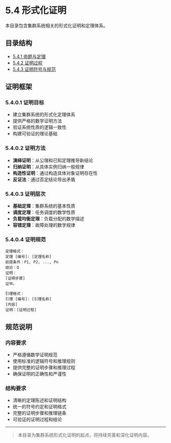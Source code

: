 # 5.4 形式化证明

本目录包含集群系统相关的形式化证明和定理体系。

## 目录结构

- [5.4.1 命题与定理](5.4.1%20命题与定理.md)
- [5.4.2 证明过程](5.4.2%20证明过程.md)
- [5.4.3 证明符号与规范](5.4.3%20证明符号与规范.md)

## 证明框架

### 5.4.0.1 证明目标

- 建立集群系统的形式化定理体系
- 提供严格的数学证明方法
- 验证系统性质的逻辑一致性
- 构建可验证的理论基础

### 5.4.0.2 证明方法

- **演绎证明**：从公理和已知定理推导新结论
- **归纳证明**：从具体实例归纳一般规律
- **构造性证明**：通过构造具体对象证明存在性
- **反证法**：通过否定结论导出矛盾

### 5.4.0.3 证明层次

- **基础定理**：集群系统的基本性质
- **调度定理**：任务调度的数学性质
- **负载均衡定理**：负载分配的数学描述
- **容错定理**：故障处理的数学规律

### 5.4.0.4 证明规范

```text
定理格式：
定理 [编号]: [定理名称]
前提条件：P1, P2, ..., Pn
结论：Q
证明：
[证明步骤]
证毕。

引理格式：
引理 [编号]: [引理名称]
[内容]
证明：[证明过程]
```

## 规范说明

### 内容要求

- 严格遵循数学证明规范
- 使用标准的逻辑符号和推理规则
- 提供完整的证明步骤和推理过程
- 确保证明的正确性和严谨性

### 结构要求

- 清晰的定理陈述和证明结构
- 统一的符号约定和证明格式
- 完整的证明步骤和推理链条
- 可验证的证明过程和结论

---
> 本目录为集群系统形式化证明的起点，将持续完善和深化证明内容。
